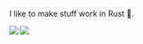 I like to make stuff work in Rust 🦀.

<!--
### Hi there 👋

**pmnoxx/pmnoxx** is a ✨ _special_ ✨ repository because its `README.md` (this file) appears on your GitHub profile.

Here are some ideas to get you started:

- 🔭 I’m currently working on ...
- 🌱 I’m currently learning ...
- 👯 I’m looking to collaborate on ...
- 🤔 I’m looking for help with ...
- 💬 Ask me about ...
- 📫 How to reach me: ...
- 😄 Pronouns: ...
- ⚡ Fun fact: ...
-->

<img align="left" src='https://github-readme-stats.vercel.app/api?username=pmnoxx&show_icons=true&theme=radical&count_private=true'/>

<img align="left" src='https://github-readme-stats.vercel.app/api/top-langs/?username=pmnoxx&hide=tex%2B%2B,tex&layout=compact&theme=radical'/>
